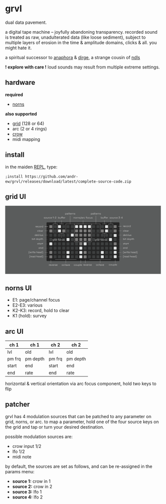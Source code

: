 # grvl

dual data pavement. 

a digital tape machine – joyfully abandoning transparency. recorded sound is treated as raw, unadulterated data (like loose sediment), subject to multiple layers of erosion in the time & amplitude domains, clicks & all. you might hate it.

a spiritual successor to [anaphora](https://github.com/andr-ew/prosody#anaphora) & [dirge](https://github.com/andr-ew/prosody#dirge), a strange cousin of [ndls](https://github.com/andr-ew/ndls)

**! explore with care !** loud sounds may result from multiple extreme settings.

## hardware

**required**

- [norns](https://github.com/p3r7/awesome-monome-norns)

**also supported**

- [grid](https://monome.org/docs/grid/) (128 or 64)
- arc (2 or 4 rings)
- [crow](https://monome.org/docs/crow/)
- midi mapping

## install

in the maiden [REPL](https://monome.org/docs/norns/image/wifi_maiden-images/install-repl.png), type:

```
;install https://github.com/andr-ew/grvl/releases/download/latest/complete-source-code.zip
```

## grid UI

![diagram of the grid interface. text description forthcoming](/lib/doc/grvl_grid.png)

## norns UI

- E1: page/channel focus
- E2-E3: various
- K2-K3: record, hold to clear
- K1 (hold): survey

## arc UI

| ch 1   | ch 1     | ch 2   | ch 2     |
| ------ | -------- | ------ | -------- |
| lvl    | old      | lvl    | old      |
| pm frq | pm depth | pm frq | pm depth |
| start  | end      | start  | end      |
| end    | rate     | end    | rate     |

horizontal & vertical orientation via arc focus component, hold two keys to flip

## patcher

grvl has 4 modulation sources that can be patched to any parameter on grid, norns, or arc. to map a parameter, hold one of the four source keys on the grid and tap or turn your desired destination.

possible modulation sources are:
 - crow input 1/2
 - lfo 1/2
 - midi note

by default, the sources are set as follows, and can be re-assigned in the params menu:
- **source 1:** crow in 1
- **source 2:** crow in 2
- **source 3:** lfo 1
- **source 4:** lfo 2
